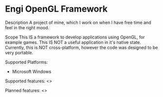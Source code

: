 Engi OpenGL Framework
=====================

Description
  A project of mine, which I work on when I have free time and feel in the right mood.

Scope
  This IS a framework to develop applications using OpenGL, for example games.
  This IS NOT a useful application in it's native state.
  Currently, this is NOT cross-platform, however the code was designed to be very portable.

Supported Platforms:
- Microsoft Windows

Supported features:
<>

Planned features:
<>
